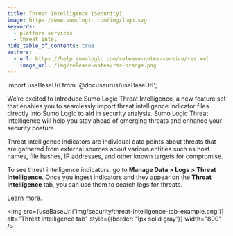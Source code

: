 ```yaml
---
title: Threat Intelligence (Security)
image: https://www.sumologic.com/img/logo.svg
keywords:
  - platform services
  - threat intel
hide_table_of_contents: true
authors:
  - url: https://help.sumologic.com/release-notes-service/rss.xml
    image_url: /img/release-notes/rss-orange.png
---
```


import useBaseUrl from '@docusaurus/useBaseUrl';

We’re excited to introduce Sumo Logic Threat Intelligence, a new feature set that enables you to seamlessly import threat intelligence indicator files directly into Sumo Logic to aid in security analysis. Sumo Logic Threat Intelligence will help you stay ahead of emerging threats and enhance your security posture.

Threat intelligence indicators are individual data points about threats that are gathered from external sources about various entities such as host names, file hashes, IP addresses, and other known targets for compromise. 

To see threat intelligence indicators, go to **Manage Data > Logs > Threat Intelligence**. Once you ingest indicators and they appear on the **Threat Intelligence** tab, you can use them to search logs for threats. 

[Learn more](/docs/security/threat-intelligence/).

<img src={useBaseUrl('img/security/threat-intelligence-tab-example.png')} alt="Threat Intelligence tab" style={{border: '1px solid gray'}} width="800" />